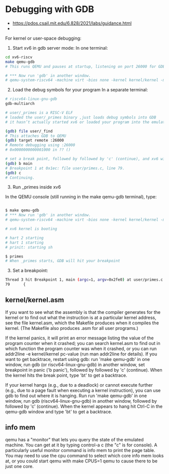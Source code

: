 # Debugging with GDB
- https://pdos.csail.mit.edu/6.828/2021/labs/guidance.html
- 
For kernel or user-space debugging:

1. Start xv6 in gdb server mode:
In one terminal:
```bash
cd xv6-riscv
make qemu-gdb 
# This runs QEMU and pauses at startup, listening on port 26000 for GDB.

# *** Now run 'gdb' in another window.
# qemu-system-riscv64 -machine virt -bios none -kernel kernel/kernel -m 128M -smp 3 -nographic -drive file=fs.img,if=none,format=raw,id=x0 -device virtio-blk-device,drive=x0,bus=virtio-mmio-bus.0 -S -gdb tcp::26000

```

2. Load the debug symbols for your program 
In a separate terminal:

```bash
# riscv64-linux-gnu-gdb
gdb-multiarch

# user/_primes is a RISC-V ELF
# loaded the user/_primes binary ,just loads debug symbols into GDB
# it hasn’t actually started xv6 or loaded your program into the emulator’s memory yet.

(gdb) file user/_find
# This attaches GDB to QEMU
(gdb) target remote :26000 
# Remote debugging using :26000
# 0x0000000000001000 in ?? ()

# set a break point, followed by followed by 'c' (continue), and xv6 will run until it hits the breakpoint.
(gdb) b main
# Breakpoint 1 at 0x1ec: file user/primes.c, line 79.
(gdb) c
# Continuing.

```

3. Run _primes inside xv6

In the QEMU console (still running in the make qemu-gdb terminal), type:
```bash

$ make qemu-gdb
# *** Now run 'gdb' in another window.
# qemu-system-riscv64 -machine virt -bios none -kernel kernel/kernel -m 128M -smp 3 -nographic -drive file=fs.img,if=none,format=raw,id=x0 -device virtio-blk-device,drive=x0,bus=virtio-mmio-bus.0 -S -gdb tcp::26000

# xv6 kernel is booting

# hart 2 starting
# hart 1 starting
# prinit: starting sh

$ primes
# When _primes starts, GDB will hit your breakpoint
```


3. Set a breakpoint:
 
```bash
Thread 3 hit Breakpoint 1, main (argc=1, argv=0x2fe0) at user/primes.c:79
79      {
```


## kernel/kernel.asm

If you want to see what the assembly is that the compiler generates for the kernel or to find out what the instruction is at a particular kernel address, see the file kernel.asm, which the Makefile produces when it compiles the kernel. (The Makefile also produces .asm for all user programs.)


If the kernel panics, it will print an error message listing the value of the program counter when it crashed; you can search kernel.asm to find out in which function the program counter was when it crashed, or you can run addr2line -e kernel/kernel pc-value (run man addr2line for details). If you want to get backtrace, restart using gdb: run 'make qemu-gdb' in one window, run gdb (or riscv64-linux-gnu-gdb) in another window, set breakpoint in panic ('b panic'), followed by followed by 'c' (continue). When the kernel hits the break point, type 'bt' to get a backtrace.

If your kernel hangs (e.g., due to a deadlock) or cannot execute further (e.g., due to a page fault when executing a kernel instruction), you can use gdb to find out where it is hanging. Run run 'make qemu-gdb' in one window, run gdb (riscv64-linux-gnu-gdb) in another window, followed by followed by 'c' (continue). When the kernel appears to hang hit Ctrl-C in the qemu-gdb window and type 'bt' to get a backtrace.

## info mem
qemu has a "monitor" that lets you query the state of the emulated machine. You can get at it by typing control-a c (the "c" is for console). A particularly useful monitor command is info mem to print the page table. You may need to use the cpu command to select which core info mem looks at, or you could start qemu with make CPUS=1 qemu to cause there to be just one core.

